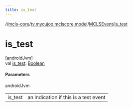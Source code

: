 ```yaml
---
title: is_test
---
```

//[mcls-core](../../../index.html)/[tv.mycujoo.mclscore.model](../index.html)/[MCLSEvent](index.html)/[is_test](is_test.html)



# is_test



[androidJvm]\
val [is_test](is_test.html): [Boolean](https://kotlinlang.org/api/latest/jvm/stdlib/kotlin/-boolean/index.html)



#### Parameters


androidJvm

| | |
|---|---|
| is_test | an indication if this is a test event |




